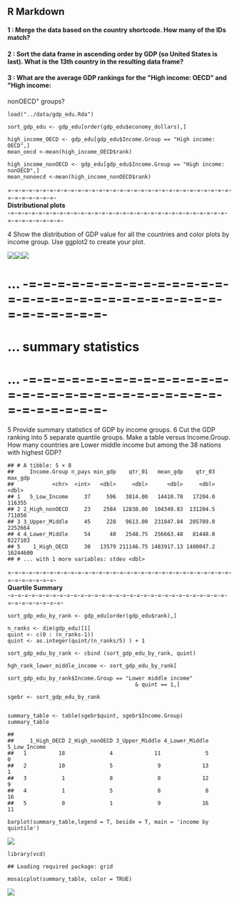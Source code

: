 R Markdown
----------

#### 1 : Merge the data based on the country shortcode. How many of the IDs match?

#### 2 : Sort the data frame in ascending order by GDP (so United States is last). What is the 13th country in the resulting data frame?

#### 3 : What are the average GDP rankings for the "High income: OECD" and "High income:

nonOECD" groups?

    load("../data/gdp_edu.Rda")

    sort_gdp_edu <- gdp_edu[order(gdp_edu$economy_dollars),] 

    high_income_OECD <- gdp_edu[gdp_edu$Income.Group == "High income: OECD",]
    mean_oecd <-mean(high_income_OECD$rank)

    high_income_nonOECD <- gdp_edu[gdp_edu$Income.Group == "High income: nonOECD",]
    mean_nonoecd <-mean(high_income_nonOECD$rank)

=-=-=-=-=-=-=-=-=-=-=-=-=-=-=-=-=-=-=-=-=-=-=-=-=-=-=-=-=-=-=-=-=-=-=-=-=-=-=-  
**Distributional plots**  
-=-=-=-=-=-=-=-=-=-=-=-=-=-=-=-=-=-=-=-=-=-=-=-=-=-=-=-=-=-=-=-=-=-=-=-=-=-=-=-

4 Show the distribution of GDP value for all the countries and color
plots by income group. Use ggplot2 to create your plot.

![](analysis_files/figure-markdown_strict/distribution_plots-1.png)![](analysis_files/figure-markdown_strict/distribution_plots-2.png)![](analysis_files/figure-markdown_strict/distribution_plots-3.png)

... -=-=-=-=-=-=-=-=-=-=-=-=-=-=-=-=-=-=-=-=-=-=-=-=-=-=-=-=-=-=-=-=-=-=-=-=-
=============================================================================

... summary statistics
======================

... -=-=-=-=-=-=-=-=-=-=-=-=-=-=-=-=-=-=-=-=-=-=-=-=-=-=-=-=-=-=-=-=-=-=-=-=-
=============================================================================

5 Provide summary statistics of GDP by income groups. 6 Cut the GDP
ranking into 5 separate quantile groups. Make a table versus
Income.Group. How many countries are Lower middle income but among the
38 nations with highest GDP?

    ## # A tibble: 5 × 8
    ##     Income.Group n_pays min_gdp    qtr_01   mean_gdp    qtr_03  max_gdp
    ##            <chr>  <int>   <dbl>     <dbl>      <dbl>     <dbl>    <dbl>
    ## 1   5_Low_Income     37     596   3814.00   14410.78   17204.0   116355
    ## 2 2_High_nonOECD     23    2584  12838.00  104349.83  131204.5   711050
    ## 3 3_Upper_Middle     45     228   9613.00  231847.84  205789.0  2252664
    ## 4 4_Lower_Middle     54      40   2548.75  256663.48   81448.0  8227103
    ## 5    1_High_OECD     30   13579 211146.75 1483917.13 1480047.2 16244600
    ## # ... with 1 more variables: stdev <dbl>

=-=-=-=-=-=-=-=-=-=-=-=-=-=-=-=-=-=-=-=-=-=-=-=-=-=-=-=-=-=-=-=-=-=-=-=-=-=-=-  
**Quartile Summary**  
-=-=-=-=-=-=-=-=-=-=-=-=-=-=-=-=-=-=-=-=-=-=-=-=-=-=-=-=-=-=-=-=-=-=-=-=-=-=-=-

    sort_gdp_edu_by_rank <- gdp_edu[order(gdp_edu$rank),] 

    n_ranks <- dim(gdp_edu)[1]
    quint <- c(0 : (n_ranks-1))
    quint <- as.integer(quint/(n_ranks/5) ) + 1

    sort_gdp_edu_by_rank <- cbind (sort_gdp_edu_by_rank, quint)

    hgh_rank_lower_middle_income <- sort_gdp_edu_by_rank[
                                            sort_gdp_edu_by_rank$Income.Group == "Lower middle income"
                                            & quint == 1,]

    sgebr <- sort_gdp_edu_by_rank


    summary_table <- table(sgebr$quint, sgebr$Income.Group)
    summary_table

    ##    
    ##     1_High_OECD 2_High_nonOECD 3_Upper_Middle 4_Lower_Middle 5_Low_Income
    ##   1          18              4             11              5            0
    ##   2          10              5              9             13            1
    ##   3           1              8              8             12            9
    ##   4           1              5              8              8           16
    ##   5           0              1              9             16           11

    barplot(summary_table,legend = T, beside = T, main = 'income by quintile')

![](analysis_files/figure-markdown_strict/quintiles-1.png)

    library(vcd)

    ## Loading required package: grid

    mosaicplot(summary_table, color = TRUE)

![](analysis_files/figure-markdown_strict/quintiles-2.png)
